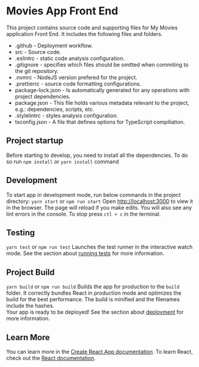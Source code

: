 # Movies App Front End

This project contains source code and supporting files for My Movies application Front End. It includes the following files and folders.

- .github - Deployment workflow.
- src - Source code.
- .eslintrc - static code analysis configuration.
- .gitignore - specifies which files should be omitted when commiting to the git repository.
- .nvmrc - NodeJS version prefered for the project.
- .prettierrc - source code formatting configurations.
- package-lock.json - Is automatically generated for any operations with project dependencies.
- package.json - This file holds various metadata relevant to the project, e.g.: dependencies, scripts, etc.
- .stylelintrc - styles analysis configuration.
- tsconfig.json - A file that defines options for TypeScript compiliation.


## Project startup

Before starting to develop, you need to install all the dependencies. To do so run `npm install` or `yarn install` command


## Development

To start app in development mode, run below commands in the project directory:
```yarn start``` or ```npm run start```
Open [http://localhost:3000](http://localhost:3000) to view it in the browser.
The page will reload if you make edits.
You will also see any lint errors in the console.
To stop press `ctl + c` in the terminal.



## Testing

```yarn test``` or ```npm run test``` Launches the test runner in the interactive watch mode.
See the section about [running tests](https://facebook.github.io/create-react-app/docs/running-tests) for more information.

## Project Build
```yarn build``` or ```npm run build``` Builds the app for production to the `build` folder.
It correctly bundles React in production mode and optimizes the build for the best performance.
The build is minified and the filenames include the hashes.\
Your app is ready to be deployed!
See the section about [deployment](https://facebook.github.io/create-react-app/docs/deployment) for more information.

## Learn More
You can learn more in the [Create React App documentation](https://facebook.github.io/create-react-app/docs/getting-started).
To learn React, check out the [React documentation](https://reactjs.org/).
